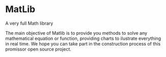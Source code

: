 # MatLib
A very full Math library

The main objective of Matlib is to provide you methods to solve any mathematical equation or function, providing charts to ilustrate everything in real time. We hope you can take part in the construction process of this promissor open source project. 
